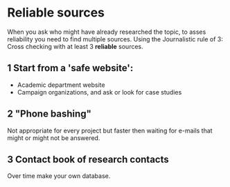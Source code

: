 # Reliable sources

When you ask who might have already researched the topic, to asses reliability you need to find multiple sources. Using the Journalistic rule of 3: Cross checking with at least 3 **reliable** sources.

## 1 Start from a 'safe website':
- Academic department website
- Campaign organizations, and ask or look for case studies

## 2 "Phone bashing"

Not appropriate for every project but faster then waiting for e-mails that might or might not be answered.

## 3 Contact book of research contacts

Over time make your own database.